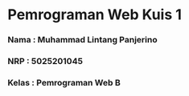 # Pemrograman Web Kuis 1

### Nama : Muhammad Lintang Panjerino

### NRP : 5025201045

### Kelas : Pemrograman Web B
